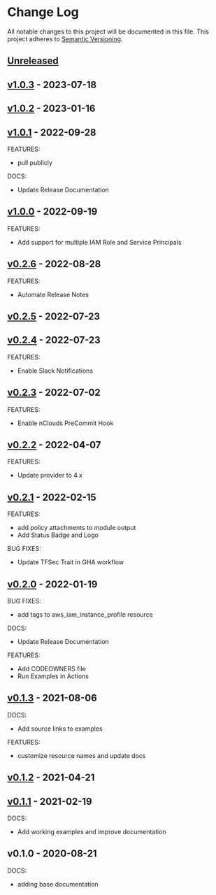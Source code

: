 # Change Log

All notable changes to this project will be documented in this file.
This project adheres to [Semantic Versioning](http://semver.org/).

<a name="unreleased"></a>
## [Unreleased]



<a name="v1.0.3"></a>
## [v1.0.3] - 2023-07-18



<a name="v1.0.2"></a>
## [v1.0.2] - 2023-01-16



<a name="v1.0.1"></a>
## [v1.0.1] - 2022-09-28
FEATURES:
- pull publicly

DOCS:
- Update Release Documentation


<a name="v1.0.0"></a>
## [v1.0.0] - 2022-09-19
FEATURES:
- Add support for multiple IAM Role and Service Principals


<a name="v0.2.6"></a>
## [v0.2.6] - 2022-08-28
FEATURES:
- Automate Release Notes


<a name="v0.2.5"></a>
## [v0.2.5] - 2022-07-23



<a name="v0.2.4"></a>
## [v0.2.4] - 2022-07-23
FEATURES:
- Enable Slack Notifications


<a name="v0.2.3"></a>
## [v0.2.3] - 2022-07-02
FEATURES:
- Enable nClouds PreCommit Hook


<a name="v0.2.2"></a>
## [v0.2.2] - 2022-04-07
FEATURES:
- Update provider to 4.x


<a name="v0.2.1"></a>
## [v0.2.1] - 2022-02-15
FEATURES:
- add policy attachments to module output
- Add Status Badge and Logo

BUG FIXES:
- Update TFSec Trait in GHA workflow


<a name="v0.2.0"></a>
## [v0.2.0] - 2022-01-19
BUG FIXES:
- add tags to aws_iam_instance_profile resource

DOCS:
- Update Release Documentation

FEATURES:
- Add CODEOWNERS file
- Run Examples in Actions


<a name="v0.1.3"></a>
## [v0.1.3] - 2021-08-06
DOCS:
- Add source links to examples

FEATURES:
- customize resource names and update docs


<a name="v0.1.2"></a>
## [v0.1.2] - 2021-04-21



<a name="v0.1.1"></a>
## [v0.1.1] - 2021-02-19
DOCS:
- Add working examples and improve documentation


<a name="v0.1.0"></a>
## v0.1.0 - 2020-08-21
DOCS:
- adding base documentation


[Unreleased]: https://github.com/nclouds/terraform-aws-iam-role/compare/v1.0.3...HEAD
[v1.0.3]: https://github.com/nclouds/terraform-aws-iam-role/compare/v1.0.2...v1.0.3
[v1.0.2]: https://github.com/nclouds/terraform-aws-iam-role/compare/v1.0.1...v1.0.2
[v1.0.1]: https://github.com/nclouds/terraform-aws-iam-role/compare/v1.0.0...v1.0.1
[v1.0.0]: https://github.com/nclouds/terraform-aws-iam-role/compare/v0.2.6...v1.0.0
[v0.2.6]: https://github.com/nclouds/terraform-aws-iam-role/compare/v0.2.5...v0.2.6
[v0.2.5]: https://github.com/nclouds/terraform-aws-iam-role/compare/v0.2.4...v0.2.5
[v0.2.4]: https://github.com/nclouds/terraform-aws-iam-role/compare/v0.2.3...v0.2.4
[v0.2.3]: https://github.com/nclouds/terraform-aws-iam-role/compare/v0.2.2...v0.2.3
[v0.2.2]: https://github.com/nclouds/terraform-aws-iam-role/compare/v0.2.1...v0.2.2
[v0.2.1]: https://github.com/nclouds/terraform-aws-iam-role/compare/v0.2.0...v0.2.1
[v0.2.0]: https://github.com/nclouds/terraform-aws-iam-role/compare/v0.1.3...v0.2.0
[v0.1.3]: https://github.com/nclouds/terraform-aws-iam-role/compare/v0.1.2...v0.1.3
[v0.1.2]: https://github.com/nclouds/terraform-aws-iam-role/compare/v0.1.1...v0.1.2
[v0.1.1]: https://github.com/nclouds/terraform-aws-iam-role/compare/v0.1.0...v0.1.1
